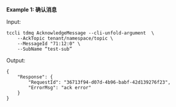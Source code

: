 **Example 1: 确认消息**



Input: 

```
tccli tdmq AcknowledgeMessage --cli-unfold-argument  \
    --AckTopic tenant/namespace/topic \
    --MessageId "71:12:0" \
    --SubName “test-sub”
```

Output: 
```
{
    "Response": {
        "RequestId": "36713f94-d07d-4b96-babf-42d139276f23",
        "ErrorMsg": "ack error"
    }
}
```

